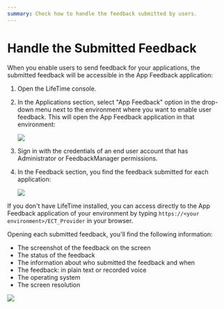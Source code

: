 ```yaml
---
summary: Check how to handle the feedback submitted by users.
---
```


# Handle the Submitted Feedback

When you enable users to send feedback for your applications, the submitted feedback will be accessible in the App Feedback application:

1. Open the LifeTime console.

1. In the Applications section, select "App Feedback" option in the drop-down menu next to the environment where you want to enable user feedback. This will open the App Feedback application in that environment:

    ![](images/app-feedback-handle-3.png?width=800)

1. Sign in with the credentials of an end user account that has Administrator or FeedbackManager permissions.

1. In the Feedback section, you find the feedback submitted for each application:

    ![](images/app-feedback-handle-1.png?width=800)

<div class="info" markdown="1">

If you don't have LifeTime installed, you can access directly to the App Feedback application of your environment by typing `https://<your environment>/ECT_Provider` in your browser.  

</div>

Opening each submitted feedback, you'll find the following information:

* The screenshot of the feedback on the screen
* The status of the feedback
* The information about who submitted the feedback and when
* The feedback: in plain text or recorded voice
* The operating system
* The screen resolution

![](images/app-feedback-handle-2.png?width=800)
